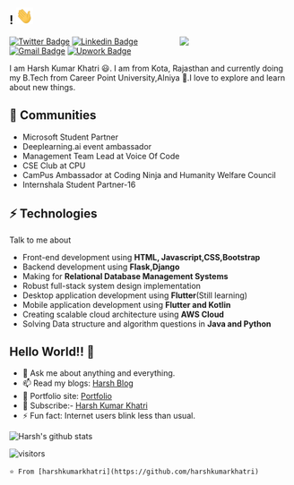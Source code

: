 <h2> <Acurero/>! <img src="https://raw.githubusercontent.com/ABSphreak/ABSphreak/master/gifs/Hi.gif" width="30px"></h2>

<img align='right' src='https://user-images.githubusercontent.com/5713670/87202985-820dcb80-c2b6-11ea-9f56-7ec461c497c3.gif' width='200"'>

[![Twitter Badge](https://img.shields.io/badge/-@_luismb-1ca0f1?style=flat-square&labelColor=1ca0f1&logo=twitter&logoColor=white&link=https://twitter.com/_luismb)](https://twitter.com/_luismb) [![Linkedin Badge](https://img.shields.io/badge/-luisacurero-blue?style=flat-square&logo=Linkedin&logoColor=white&link=https://www.linkedin.com/in/luis-acurero-620755139/)](https://www.linkedin.com/in/luis-acurero-620755139/)
[![Gmail Badge](https://img.shields.io/badge/-13luismb@gmail.com-c14438?style=flat-square&logo=Gmail&logoColor=white&link=mailto:mailharshkhatri@gmail.com)](mailto:13luismb@gmail.com) [![Upwork Badge](https://img.shields.io/badge/-Luis%20Acurero-brightgreen?style=flat-square&labelColor=brightgreen&logo=twitter&logoColor=white&link=https://www.upwork.com/freelancers/~0121f91f948b9accf3)](https://www.upwork.com/freelancers/~0121f91f948b9accf3)

I am Harsh Kumar Khatri 😃. I am from Kota, Rajasthan and currently doing my B.Tech from Career Point University,Alniya 🏫.I love to explore and learn about new things.

## 👯 Communities

- Microsoft Student Partner
- Deeplearning.ai event ambassador
- Management Team Lead at Voice Of Code
- CSE Club at CPU
- CamPus Ambassador at Coding Ninja and Humanity Welfare Council
- Internshala Student Partner-16

## ⚡ Technologies

Talk to me about

- Front-end development using **HTML, Javascript,CSS,Bootstrap**
- Backend development using **Flask,Django**
- Making for **Relational Database Management Systems**
- Robust full-stack system design implementation
- Desktop application development using **Flutter**(Still learning)
- Mobile application development using **Flutter and Kotlin**
- Creating scalable cloud architecture using **AWS Cloud**
- Solving Data structure and algorithm questions in **Java and Python**

## Hello World!! 🤔

- 💬 Ask me about anything and everything.
- 📫 Read my blogs: [Harsh Blog](https://harshblog.xyz)
- 🎯 Portfolio site: [Portfolio](https://harshkumarkhatri.github.io/Portfolio-Site/index.html)
- 🔔 Subscribe:- [Harsh Kumar Khatri](https://www.youtube.com/channel/UCKNtMU9M559bmXxKoT6YeJw)
- ⚡ Fun fact: Internet users blink less than usual.

![Harsh's github stats](https://github-readme-stats.vercel.app/api?username=harshkumarkhatri&hide=["issues"]&show_icons=true)

![visitors](https://visitor-badge.glitch.me/badge?page_id=harshkumarkhatri.harshkumarkhatri)

`⭐️ From [harshkumarkhatri](https://github.com/harshkumarkhatri)`

